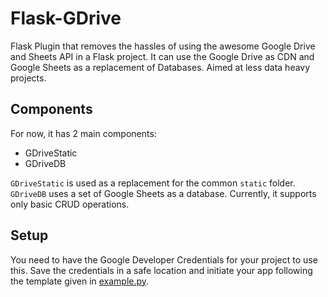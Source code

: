 # Flask-GDrive

Flask Plugin that removes the hassles of using the awesome Google Drive and Sheets API in a Flask project. It can use the Google Drive as CDN and Google Sheets as a replacement of Databases. Aimed at less data heavy projects.

## Components

For now, it has 2 main components:

- GDriveStatic
- GDriveDB

`GDriveStatic` is used as a replacement for the common `static` folder.
`GDriveDB` uses a set of Google Sheets as a database. Currently, it supports only basic CRUD operations.

## Setup

You need to have the Google Developer Credentials for your project to use this. Save the credentials in a safe location and initiate your app following the template given in [example.py](https://github.com/grapheo12/Flask-GDrive/blob/master/flask_gdrive/example.py).
